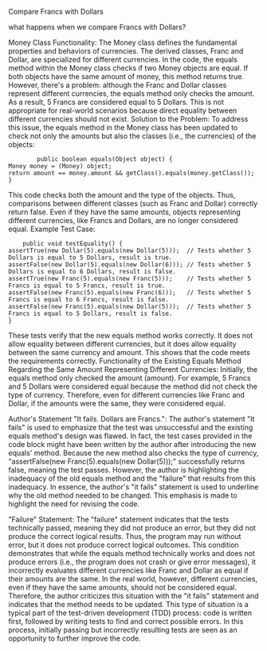 Compare Francs with Dollars 

what happens when we compare Francs with Dollars?


Money Class Functionality:
The Money class defines the fundamental properties and behaviors of currencies.
The derived classes, Franc and Dollar, are specialized for different currencies.
In the code, the equals method within the Money class checks if two Money objects are equal.
If both objects have the same amount of money, this method returns true.
However, there's a problem:
although the Franc and Dollar classes represent different currencies,
the equals method only checks the amount.
As a result, 5 Francs are considered equal to 5 Dollars.
This is not appropriate for real-world scenarios
because direct equality between different currencies should not exist.
Solution to the Problem:
To address this issue, the equals method in the Money class
has been updated to check not only the amounts but also the classes (i.e., the currencies) of the objects:

            public boolean equals(Object object) {
    Money money = (Money) object;
    return amount == money.amount && getClass().equals(money.getClass());
    }

This code checks both the amount and the type of the objects.
Thus, comparisons between different classes (such as Franc and Dollar) correctly return false.
Even if they have the same amounts, objects representing different currencies, like Francs and Dollars,
are no longer considered equal.
Example Test Case:

        public void testEquality() {
    assertTrue(new Dollar(5).equals(new Dollar(5)));  // Tests whether 5 Dollars is equal to 5 Dollars, result is true.
    assertFalse(new Dollar(5).equals(new Dollar(6))); // Tests whether 5 Dollars is equal to 6 Dollars, result is false.
    assertTrue(new Franc(5).equals(new Franc(5)));    // Tests whether 5 Francs is equal to 5 Francs, result is true.
    assertFalse(new Franc(5).equals(new Franc(6)));   // Tests whether 5 Francs is equal to 6 Francs, result is false.
    assertFalse(new Franc(5).equals(new Dollar(5)));  // Tests whether 5 Francs is equal to 5 Dollars, result is false.
    }

These tests verify that the new equals method works correctly.
It does not allow equality between different currencies,
but it does allow equality between the same currency and amount.
This shows that the code meets the requirements correctly.
Functionality of the Existing Equals Method Regarding the Same Amount Representing Different Currencies:
Initially, the equals method only checked the amount (amount).
For example, 5 Francs and 5 Dollars were considered equal
because the method did not check the type of currency.
Therefore, even for different currencies like Franc and Dollar,
if the amounts were the same, they were considered equal.

Author's Statement "It fails. Dollars are Francs.":
The author's statement "It fails" is used to emphasize that
the test was unsuccessful and the existing equals method's design was flawed.
In fact, the test cases provided in the code block might have been written by the author
after introducing the new equals' method.
Because the new method also checks the type of currency,
"assertFalse(new Franc(5).equals(new Dollar(5)));" successfully returns false,
meaning the test passes. However, the author is highlighting the inadequacy of the old equals method
and the "failure" that results from this inadequacy.
In essence, the author's "it fails" statement is used to underline why the old method needed to be changed.
This emphasis is made to highlight the need for revising the code.

"Failure" Statement:
The "failure" statement indicates that the tests technically passed,
meaning they did not produce an error,
but they did not produce the correct logical results.
Thus, the program may run without error, but it does not produce correct logical outcomes.
This condition demonstrates that while the equals method technically works
and does not produce errors (i.e., the program does not crash or give error messages),
it incorrectly evaluates different currencies like Franc and Dollar as equal if their amounts are the same. In the real world, however, different currencies, even if they have the same amounts, should not be considered equal. Therefore, the author criticizes this situation with the "it fails" statement and indicates that the method needs to be updated.
This type of situation is a typical part of the test-driven development (TDD) process:
code is written first, followed by writing tests to find and correct possible errors.
In this process, initially passing
but incorrectly resulting tests are seen as an opportunity
to further improve the code.





